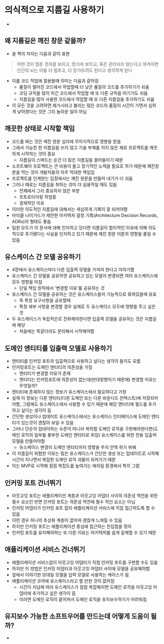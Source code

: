 # 의식적으로 지름길 사용하기

* 

## 왜 지름길은 깨진 창문 같을까?

* [](https://namu.wiki/w/%EA%B9%A8%EC%A7%84%20%EC%9C%A0%EB%A6%AC%EC%B0%BD%20%EC%9D%B4%EB%A1%A0)을 책의 저자는 다음과 같이 표현

> 어떤 것이 멈춘 것처럼 보이고, 망가져 보이고, 혹은 관리되지 않는다고 여겨지면 인간의 뇌는 이를 더 멈추고, 더 망가뜨려도 된다고 생각하게 된다

* 이를 코드 작업에 절용될때 의미는 다음과 같아짐
  * 품질이 떨어진 코드에서 작업할때 더 낮은 품질의 코드를 추가하기가 쉬움
  * 코딩 규칙을 많이 어긴 코드에서 작업할 때 또 다른 규칙을 어기기도 쉬움
  * 지름길을 많이 사용한 코드에서 작업할 때 또 다른 지름길을 추가하기도 쉬움
* 이 모든 것을 고려하면 레거시라고 불리는 많은 코드의 품질이 시간이 가면서 심하게 낮아졌다는 것은 그리 놀라운 일이 아님

## 깨끗한 상태로 시작할 책임

* 코드를 짜는 것은 깨진 창문 심리에 무의식적으로 영향을 받음
* 그래서 가능한 한 지름길을 쓰지 않고 기술 부채를 지지 않은 채로 프로젝트를 깨끗하게 시작하는 것이 중요
  * 지름길이 스며드는 순간 더 많은 지름길을 끌어들이기 때문
* 소프트웨어 프로젝트는 큰 비용이 들고 장기적인 노력을 필요로 하기 때문에 깨진창문을 막는 것이 개발자들의 아주 막대한 책임임
* 프로젝트를 인계받는 입장에서는 깨진 창문을 만들어 내기가 더 쉬움
* 그러나 때로는 지름길을 취하는 것이 더 실용적일 때도 있음
  * 전체에서 그리 중요하지 않은 부분
  * 프토로타이핑 작업중
  * 경제적인 이유
* 이러한 의도적인 지름길에 대해서는 세심하게 기록이 잘 되어야함
* 마이클 나이가드가 제안한 아키텍처 결정 기록(Architecture Decision Records, ADRs)의 형태도 좋음
* 팀원 모두가 이 문서에 대해 인지하고 있다면 지름길이 합리적인 이유에 의해 의도적으로 추가됐다는 사실을 인지하고 있기 때문에 깨진 창문 이론의 영향을 줄일 수 있음

## 유스케이스 간 모델 공유하기

* 4장에서 유스케이스마다 다른 입출력 모델을 가져야 한다고 이야기함
* 유스케이스 간 모델을 공유하면 공유하고 있는 모델이 변경되면 여러 유스케이스에 모두 영향을 미침
  * 단일 책임 원칙에서 '변경할 이유'를 공유하는 것
* 유스케이스 간 모델을 공유하는 것은 유스케이스들이 기능적으로 묶여있을때 유효
  * 즉 특정 요구사항을 공유할때
  * 특정 세부 사항을 변경할 경우 실제로 두 유스케이스 모두에 영향을 주고 싶은 것
* 두 유스케이스가 독립적은로 진화해야한다면 입출력 모델을 공유하는 것은 지름길에 해당
  * 처음에는 똑같더라도 분리해서 시작해야함

## 도메인 엔티티를 입출력 모델로 사용하기

* 엔티티를 인커밍 포트의 입출력으로 사용하고 싶다는 생각이 들지도 모름
* 인커밍포트는 도메인 엔티티의 의존성을 가짐
  * 엔티티가 변경할 이유가 존재
  * 엔티티는 인커밍포트에 의존성이 없는데(반대방향이기 때문에) 변경할 이유는 무엇일까?
* 엔티티에 존재하지 않는 정보가 유스케이스에서 필요하다고 가정
* 실제 이 정보는 다른 엔티티(다른 도메인 또는 다른 바운디드 컨텍스트)에 저장되어야함, 그럼에도 유스케이스에서 사용할 수 있기 때문에 해당 엔티티에 필드를 추가 하고 싶다는 생각이 듬
* 간단한 생성이나 업데이트 유스케이스에서는 유스케이스 인터페이스에 도메인 엔티티가 있는것이 괜찮아 보일 수 있음
* 그러나 단순히 업데이하는 수준이 아니라 복작합 도메인 로직을 구현해야한다면(도메인 로직의 일부를 풍부한 도메인 엔티티로 위임) 유스케이스를 위한 전용 입출력 모델을 만들어야함
  * 유스케이스 변경이 도메인 엔티티까지 영향을 주지 안헥 하기 위해
* 이 지름길이 위험한 이유는 많은 유스케이스가 간단한 생성 또는 업데이트로 시작해 시간이 지나면서 복잡한 도메인 로직 괴물이 되어가기 때문
* 이는 MVP로 시작해 점점 복잡도를 높여가는 애자일 환경에서 특히 그럼

## 인커밍 포트 건너뛰기

* 아웃고잉 포트는 애플리케이션 계층과 아웃고잉 어댑터 사이의 의존성 역전을 위한 필수 요소인 반면 인커밍 포트는 의존성 역전에 필수 적인 요소는 아님
* 인커밍 어댑터가 인커밍 포트 없이 애플리케이션 서비스에 직접 접근하도록 할 수 있음
* 이런 경우 하나의 추상화 계층이 없어져 괜찮게 느껴질 수 있음
* 하지만 인커밍 포트는 애플리케이션 중심에 접근하는 진입점을 정의
* 인커밍 포트를 유지해야하는 또 다른 이유는 아키텍처를 쉽게 갈제할 수 있기 때문

## 애플리케이션 서비스 건너뛰기

* 애플리케이션 서비스없이 아웃고잉 어댑터가 직접 인커밍 포트를 구현할 수도 있음
* 하지만 이 방법은 인커밍 어댑터과 아웃고잉 어댑터 사이에 모델을 공유해야함
* 앞에서 이야기한 모데일 모델을 입력 모델로 사용하는 케이스가 됨
* 애플리케이션 코어에 유스케이스라고 할 만한 것이 없어짐
  * 시간이 지남에 따라 유스케이스가 점점 복잡해지면 도메인 로직을 아웃고잉 어댑터에 추가하고 싶은 생각이 듬
  * 이러면 도메인 로직이 흩어져서 도메인 로직을 유지보수하기가 어려워짐

## 유지보수 가능한 소프트우어를 만드는데 어떻게 도움이 될까?

* 